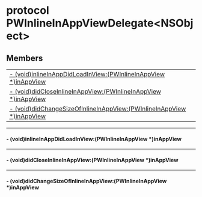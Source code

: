 
# <a name="heading"></a>protocol PWInlineInAppViewDelegate&lt;NSObject&gt;  

## Members  

<table>
	<tr>
		<td><a href="#1a7a8f533f4592a586f0798a2fda69863d">- (void)inlineInAppDidLoadInView:(PWInlineInAppView *)inAppView</a></td>
	</tr>
	<tr>
		<td><a href="#1a5f2f62d73602f0a353b288d01b4b7429">- (void)didCloseInlineInAppView:(PWInlineInAppView *)inAppView</a></td>
	</tr>
	<tr>
		<td><a href="#1a5892a028ccb7ab83afb63c999c413d36">- (void)didChangeSizeOfInlineInAppView:(PWInlineInAppView *)inAppView</a></td>
	</tr>
</table>


----------  
  

#### <a name="1a7a8f533f4592a586f0798a2fda69863d"></a>- (void)inlineInAppDidLoadInView:(PWInlineInAppView \*)inAppView  


----------  
  

#### <a name="1a5f2f62d73602f0a353b288d01b4b7429"></a>- (void)didCloseInlineInAppView:(PWInlineInAppView \*)inAppView  


----------  
  

#### <a name="1a5892a028ccb7ab83afb63c999c413d36"></a>- (void)didChangeSizeOfInlineInAppView:(PWInlineInAppView \*)inAppView  
